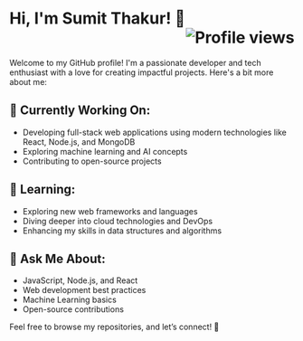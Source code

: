 # Hi, I'm Sumit Thakur! 👋  <div align="right"> <img src="https://komarev.com/ghpvc/?username=SumitThakur-55&color=blueviolet" alt="Profile views"></div>


Welcome to my GitHub profile! I'm a passionate developer and tech enthusiast with a love for creating impactful projects. Here's a bit more about me:

## 🔭 Currently Working On:
- Developing full-stack web applications using modern technologies like React, Node.js, and MongoDB
- Exploring machine learning and AI concepts
- Contributing to open-source projects

## 🌱 Learning:
- Exploring new web frameworks and languages
- Diving deeper into cloud technologies and DevOps
- Enhancing my skills in data structures and algorithms

## 💬 Ask Me About:
- JavaScript, Node.js, and React
- Web development best practices
- Machine Learning basics
- Open-source contributions

Feel free to browse my repositories, and let’s connect! 🙂
